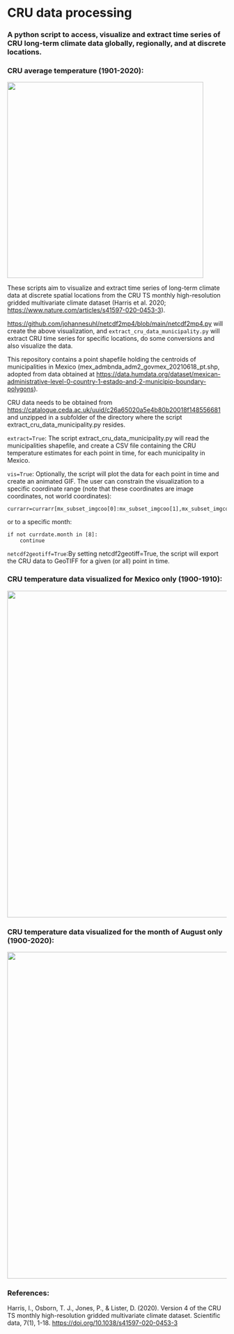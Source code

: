 # CRU data processing
### A python script to access, visualize and extract time series of CRU long-term climate data globally, regionally, and at discrete locations.

### CRU average temperature (1901-2020):
<img width="450" src="https://github.com/johannesuhl/cru_data_processing/blob/main/cru_tmp_animated_global2.gif">

These scripts aim to visualize and extract time series of long-term climate data at discrete spatial locations from the CRU TS monthly high-resolution gridded multivariate climate dataset (Harris et al. 2020; https://www.nature.com/articles/s41597-020-0453-3).

https://github.com/johannesuhl/netcdf2mp4/blob/main/netcdf2mp4.py will create the above visualization, and ```extract_cru_data_municipality.py``` will extract CRU time series for specific locations, do some conversions and also visualize the data.

This repository contains a point shapefile holding the centroids of municipalities in Mexico (mex_admbnda_adm2_govmex_20210618_pt.shp, adopted from data obtained at https://data.humdata.org/dataset/mexican-administrative-level-0-country-1-estado-and-2-municipio-boundary-polygons).

CRU data needs to be obtained from https://catalogue.ceda.ac.uk/uuid/c26a65020a5e4b80b20018f148556681 and unzipped in a subfolder of the directory where the script extract_cru_data_municipality.py resides.

```extract=True```:
The script extract_cru_data_municipality.py will read the municipalities shapefile, and create a CSV file containing the CRU temperature estimates for each point in time, for each municipality in Mexico.

```vis=True```:
Optionally, the script will plot the data for each point in time and create an animated GIF.
The user can constrain the visualization to a specific coordinate range (note that these coordinates are image coordinates, not world coordinates):
```
currarr=currarr[mx_subset_imgcoo[0]:mx_subset_imgcoo[1],mx_subset_imgcoo[2]:mx_subset_imgcoo[3]]
```
or to a specific month:
```
if not currdate.month in [8]:
    continue
```

```netcdf2geotiff=True```:By setting netcdf2geotiff=True, the script will export the CRU data to GeoTIFF for a given (or all) point in time.

### CRU temperature data visualized for Mexico only (1900-1910):
<img width="750" src="https://github.com/johannesuhl/cru_data_processing/blob/main/cru_tmp_animated.gif">

### CRU temperature data visualized for the month of August only (1900-2020):
<img width="750" src="https://github.com/johannesuhl/cru_data_processing/blob/main/cru_tmp_animated_August.gif">

### References:

Harris, I., Osborn, T. J., Jones, P., & Lister, D. (2020). Version 4 of the CRU TS monthly high-resolution gridded multivariate climate dataset. Scientific data, 7(1), 1-18. https://doi.org/10.1038/s41597-020-0453-3

